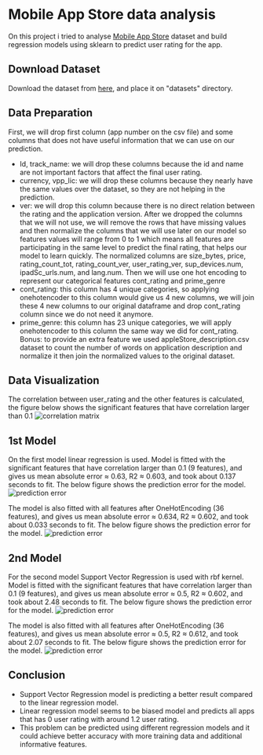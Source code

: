 # Mobile App Store data analysis

On this project i tried to analyse [Mobile App Store](https://www.kaggle.com/ramamet4/app-store-apple-data-set-10k-apps) dataset and build regression models using sklearn to predict user rating for the app.

## Download Dataset

Download the dataset from [here](https://www.kaggle.com/ramamet4/app-store-apple-data-set-10k-apps), and place it on "datasets" directory.

## Data Preparation

First, we will drop first column (app number on the csv file) and some columns that does not have useful information that we can use on our prediction.

* Id, track_name: we will drop these columns because the id and name are not important factors that affect the final user rating.
* currency, vpp_lic: we will drop these columns because they nearly have the same values over the dataset, so they are not helping in the prediction.
* ver: we will drop this column because there is no direct relation between the rating and the application version.
After we dropped the columns that we will not use, we will remove the rows that have missing values and then normalize the columns that we will use later on our model so features values will range from 0 to 1 which means all features are participating in the same level to predict the final rating, that helps our model to learn quickly. The normalized columns are size_bytes, price, rating_count_tot, rating_count_ver, user_rating_ver, sup_devices.num, ipadSc_urls.num, and lang.num.
Then we will use one hot encoding to represent our categorical features cont_rating and prime_genre
* cont_rating: this column has 4 unique categories, so applying onehotencoder to this column would give us 4 new columns, we will join these 4 new columns to our original dataframe and drop cont_rating column since we do not need it anymore.
* prime_genre: this column has 23 unique categories, we will apply onehotencoder to this column the same way we did for cont_rating.
Bonus: to provide an extra feature we used appleStore_description.csv dataset to count the number of words on application description and normalize it then join the normalized values to the original dataset.

## Data Visualization

The correlation between user_rating and the other features is calculated, the figure below shows the significant features that have correlation larger than 0.1
![correlation matrix](imgs/Figure_2.png)

## 1st Model

On the first model linear regression is used.
Model is fitted with the significant features that have correlation larger than 0.1 (9 features), and gives us mean absolute error ≈ 0.63, R2 ≈ 0.603, and took about 0.137 seconds to fit.
The below figure shows the prediction error for the model.
![prediction error](imgs/predictionError_linearRegression_reducedData.png)

The model is also fitted with all features after OneHotEncoding (36 features), and gives us mean absolute error ≈ 0.634, R2 ≈ 0.602, and took about 0.033 seconds to fit.
The below figure shows the prediction error for the model.
![prediction error](imgs/predictionError_linearRegression_fullData.png)

## 2nd Model

For the second model Support Vector Regression is used with rbf kernel.
Model is fitted with the significant features that have correlation larger than 0.1 (9 features), and gives us mean absolute error ≈ 0.5, R2 ≈ 0.602, and took about 2.48 seconds to fit.
The below figure shows the prediction error for the model.
![prediction error](imgs/predictionError_SVR_rbf_reducedData.png)

The model is also fitted with all features after OneHotEncoding (36 features), and gives us mean absolute error ≈ 0.5, R2 ≈ 0.612, and took about 2.07 seconds to fit.
The below figure shows the prediction error for the model.
![prediction error](imgs/predictionError_SVR_rbf_fullData.png)

## Conclusion

* Support Vector Regression model is predicting a better result compared to the linear regression model.
* Linear regression model seems to be biased model and predicts all apps that has 0 user rating with around 1.2 user rating.
* This problem can be predicted using different regression models and it could achieve better accuracy with more training data and additional informative features.

